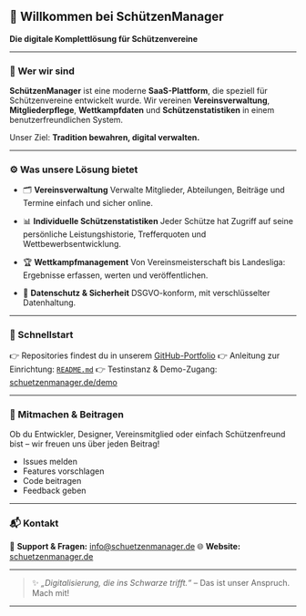 
## 🎯 Willkommen bei **SchützenManager**

**Die digitale Komplettlösung für Schützenvereine**

---

### 🏹 Wer wir sind

**SchützenManager** ist eine moderne **SaaS-Plattform**, die speziell für Schützenvereine entwickelt wurde. Wir vereinen **Vereinsverwaltung**, **Mitgliederpflege**, **Wettkampfdaten** und **Schützenstatistiken** in einem benutzerfreundlichen System.

Unser Ziel: **Tradition bewahren, digital verwalten.**

---

### ⚙️ Was unsere Lösung bietet

* 🗂️ **Vereinsverwaltung**
  Verwalte Mitglieder, Abteilungen, Beiträge und Termine einfach und sicher online.

* 📊 **Individuelle Schützenstatistiken**
  Jeder Schütze hat Zugriff auf seine persönliche Leistungshistorie, Trefferquoten und Wettbewerbsentwicklung.

* 🏆 **Wettkampfmanagement**
  Von Vereinsmeisterschaft bis Landesliga: Ergebnisse erfassen, werten und veröffentlichen.

* 🔐 **Datenschutz & Sicherheit**
  DSGVO-konform, mit verschlüsselter Datenhaltung.

---

### 🚀 Schnellstart

👉 Repositories findest du in unserem [GitHub-Portfolio](#)
👉 Anleitung zur Einrichtung: [`README.md`](./README.md)
👉 Testinstanz & Demo-Zugang: [schuetzenmanager.de/demo](https://schuetzenmanager.de/demo)

---

### 🤝 Mitmachen & Beitragen

Ob du Entwickler, Designer, Vereinsmitglied oder einfach Schützenfreund bist – wir freuen uns über jeden Beitrag!

* Issues melden
* Features vorschlagen
* Code beitragen
* Feedback geben

---

### 📬 Kontakt

💬 **Support & Fragen:** [info@schuetzenmanager.de](mailto:info@schuetzenmanager.de)
🌐 **Website:** [schuetzenmanager.de](https://schuetzenmanager.de)

---

> ✨ *„Digitalisierung, die ins Schwarze trifft.“* – Das ist unser Anspruch. Mach mit!

---


